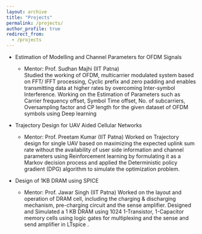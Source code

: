 ```yaml
---
layout: archive
title: "Projects"
permalink: /projects/
author_profile: true
redirect_from:
  - /projects
---
```

* Estimation of Modelling and Channel Parameters for OFDM Signals
  * Mentor: Prof. Sudhan Majhi (IIT Patna)  
    Studied the working of OFDM, multicarrier modulated system based on FFT/ IFFT processing, Cyclic prefix and
    zero padding and enables transmitting data at higher rates by overcoming Inter-symbol Interference.
    Working on the Estimation of Parameters such as Carrier frequency offset, Symbol Time offset, No. of subcarriers,
    Oversampling factor and CP length for the given dataset of OFDM symbols using Deep learning



* Trajectory Design for UAV Aided Cellular Networks
  * Mentor: Prof. Preetam Kumar (IIT Patna)
    Worked on Trajectory design for single UAV based on maximizing the expected uplink sum rate 
    without the availability of user side information and channel parameters using Reinforcement
    learning by formulating it as a Markov decision process and applied the Deterministic policy gradient (DPG)
    algorithm to simulate the optimization problem.
   
   
   
* Design of 1KB DRAM using SPICE
  * Mentor: Prof. Jawar Singh (IIT Patna)
    Worked on the layout and operation of DRAM cell, including the charging & discharging mechanism, pre-charging
    circuit and the sense amplifier. Designed and Simulated a 1 KB DRAM using 1024 1-Transistor, 1-Capacitor memory 
    cells using logic gates for multiplexing and the sense and send amplifier in LTspice .  
